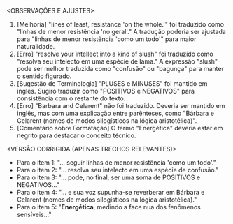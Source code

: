 <OBSERVAÇÕES E AJUSTES>
1. [Melhoria] "lines of least, resistance 'on the whole.'" foi traduzido como "linhas de menor resistência 'no geral'." A tradução poderia ser ajustada para "linhas de menor resistência 'como um todo'" para maior naturalidade.
2. [Erro] "resolve your intellect into a kind of slush" foi traduzido como "resolva seu intelecto em uma espécie de lama." A expressão "slush" pode ser melhor traduzida como "confusão" ou "bagunça" para manter o sentido figurado.
3. [Sugestão de Terminologia] "PLUSES e MINUSES" foi mantido em inglês. Sugiro traduzir como "POSITIVOS e NEGATIVOS" para consistência com o restante do texto.
4. [Erro] "Barbara and Celarent" não foi traduzido. Deveria ser mantido em inglês, mas com uma explicação entre parênteses, como "Bárbara e Celarent (nomes de modos silogísticos na lógica aristotélica)".
5. [Comentário sobre Formatação] O termo "Energética" deveria estar em negrito para destacar o conceito técnico.

<VERSÃO CORRIGIDA (APENAS TRECHOS RELEVANTES)>
- Para o item 1: "... seguir linhas de menor resistência 'como um todo'."
- Para o item 2: "... resolva seu intelecto em uma espécie de confusão."
- Para o item 3: "... pode, no final, ser uma soma de POSITIVOS e NEGATIVOS..."
- Para o item 4: "... e sua voz supunha-se reverberar em Bárbara e Celarent (nomes de modos silogísticos na lógica aristotélica)."
- Para o item 5: "**Energética**, medindo a face nua dos fenômenos sensíveis..."
